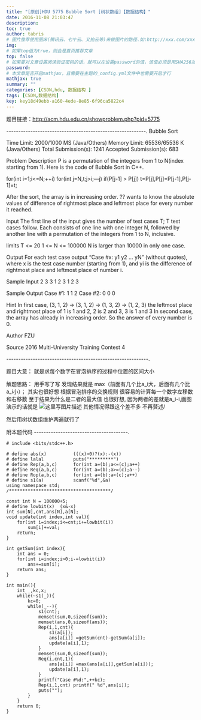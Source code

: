 ```yaml
---
title: "[原创]HDU 5775 Bubble Sort [树状数组]【数据结构】"
date: 2016-11-08 21:03:47
description:
toc: true
author: tabris
# 图片推荐使用图床(腾讯云、七牛云、又拍云等)来做图片的路径.如:http://xxx.com/xxx.jpg
img:
# 如果top值为true，则会是首页推荐文章
top: false
# 如果要对文章设置阅读验证密码的话，就可以在设置password的值，该值必须是用SHA256加密后的密码，防止被他人识破
password:
# 本文章是否开启mathjax，且需要在主题的_config.yml文件中也需要开启才行
mathjax: true
summary: ""
categories: [CSDN,hdu, 数据结构 ]
tags: [CSDN,数据结构]
key: key18d49ebb-a160-4ede-8e85-6f96ca5822c4
---
```


题目链接：http://acm.hdu.edu.cn/showproblem.php?pid=5775

----------------------------------------------------------.
Bubble Sort

Time Limit: 2000/1000 MS (Java/Others)    Memory Limit: 65536/65536 K (Java/Others)
Total Submission(s): 1241    Accepted Submission(s): 683


Problem Description
P is a permutation of the integers from 1 to N(index starting from 1).
Here is the code of Bubble Sort in C++.

for(int i=1;i<=N;++i)
    for(int j=N,t;j>i;—j)
        if(P[j-1] > P[j])
            t=P[j],P[j]=P[j-1],P[j-1]=t;

After the sort, the array is in increasing order. ?? wants to know the absolute values of difference of rightmost place and leftmost place for every number it reached.


Input
The first line of the input gives the number of test cases T; T test cases follow.
Each consists of one line with one integer N, followed by another line with a permutation of the integers from 1 to N, inclusive.

limits
T <= 20
1 <= N <= 100000
N is larger than 10000 in only one case.


Output
For each test case output “Case #x: y1 y2 … yN” (without quotes), where x is the test case number (starting from 1), and yi is the difference of rightmost place and leftmost place of number i.


Sample Input
2
3
3 1 2
3
1 2 3


Sample Output
Case #1: 1 1 2
Case #2: 0 0 0

Hint
In first case, (3, 1, 2) -> (3, 1, 2) -> (1, 3, 2) -> (1, 2, 3)
the leftmost place and rightmost place of 1 is 1 and 2, 2 is 2 and 3, 3 is 1 and 3
In second case, the array has already in increasing order. So the answer of every number is 0.



Author
FZU


Source
2016 Multi-University Training Contest 4


-----------------------------------------------------------.

题目大意：
就是求每个数字在冒泡排序的过程中位置的区间大小


解题思路：
用手写了写 发现结果就是
max（前面有几个比a_i大，后面有几个比a_i小）；
其实也很好想 根据冒泡排序的交换规则
很容易的计算每一个数字左移数和右移数
至于结果为什么是二者的最大值 也很好想,
因为两者的差就是a_i-i,画图演示的话就是
![这里写图片描述](http://img.blog.csdn.net/20161108210304551)
其他情况得跟这个差不多 不再赘述/

然后用树状数组维护两遍就行了

附本题代码
---------------------------------------.
```
# include <bits/stdc++.h>

# define abs(x)          (((x)>0)?(x):-(x))
# define lalal           puts("*********")
# define Rep(a,b,c)      for(int a=(b);a<=(c);a++)
# define Req(a,b,c)      for(int a=(b);a>=(c);a--)
# define Rop(a,b,c)      for(int a=(b);a<(c);a++)
# define s1(a)           scanf("%d",&a)
using namespace std;
/**************************************/

const int N = 100000+5;
# define lowbit(x)  (x&-x)
int sum[N],cnt,ans[N],a[N];
void update(int index,int val){
    for(int i=index;i<=cnt;i+=lowbit(i))
        sum[i]+=val;
    return;
}

int getSum(int index){
    int ans = 0;
    for(int i=index;i>0;i-=lowbit(i))
        ans+=sum[i];
    return ans;
}

int main(){
    int _,kc,x;
    while(~s1(_)){
        kc=0;
        while(_--){
            s1(cnt);
            memset(sum,0,sizeof(sum));
            memset(ans,0,sizeof(ans));
            Rep(i,1,cnt){
                s1(a[i]);
                ans[a[i]] =getSum(cnt)-getSum(a[i]);
                update(a[i],1);
            }
            memset(sum,0,sizeof(sum));
            Req(i,cnt,1){
                ans[a[i]] =max(ans[a[i]],getSum(a[i]));
                update(a[i],1);
            }
            printf("Case #%d:",++kc);
            Rep(i,1,cnt) printf(" %d",ans[i]);
            puts("");
        }
    }
    return 0;
}

```